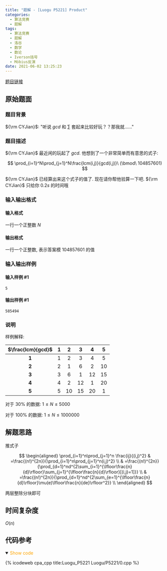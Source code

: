 ```yaml
---
title: "题解 - [Luogu P5221] Product"
categories:
  - 算法竞赛
  - 题解
tags:
  - 算法竞赛
  - 题解
  - 洛谷
  - 数学
  - 数论
  - Iverson括号
  - Möbius反演
date: 2021-06-02 13:25:23
---
```


[题目链接](https://www.luogu.com.cn/problem/P5221)

<!-- more -->

## 原始题面

### 题目背景

${\rm CYJian}$: "听说 $gcd$ 和 $\sum$ 套起来比较好玩？？那我就......"

### 题目描述

${\rm CYJian}$ 最近闲的玩起了 $gcd$. 他想到了一个非常简单而有意思的式子:

$$
\prod_{i=1}^N\prod_{j=1}^N\frac{lcm(i,j)}{gcd(i,j)}\ (\bmod\ 104857601)
$$

${\rm CYJian}$ 已经算出来这个式子的值了. 现在请你帮他验算一下吧. ${\rm CYJian}$ 只给你 $0.2s$ 的时间哦

### 输入输出格式

#### 输入格式

一行一个正整数 $N$

#### 输出格式

一行一个正整数, 表示答案模 $104857601$ 的值

### 输入输出样例

#### 输入样例 #1

```input1
5
```

#### 输出样例 #1

```output1
585494
```

### 说明

样例解释:

| $\frac{lcm}{gcd}$ |  1  |  2  |  3  |  4  |  5  |
| :---------------: | :-: | :-: | :-: | :-: | :-: |
|       **1**       |  1  |  2  |  3  |  4  |  5  |
|       **2**       |  2  |  1  |  6  |  2  | 10  |
|       **3**       |  3  |  6  |  1  | 12  | 15  |
|       **4**       |  4  |  2  | 12  |  1  | 20  |
|       **5**       |  5  | 10  | 15  | 20  |  1  |

对于 $30\%$ 的数据: $1 \leq N \leq 5000$

对于 $100\%$ 的数据: $1 \leq N \leq 1000000$

## 解题思路

推式子

$$
\begin{aligned}
  \prod_{i=1}^n\prod_{j=1}^n \frac{ij}{(i,j)^2} & =\frac{(n!)^{2n}}{\prod_{i=1}^n\prod_{j=1}^n(i,j)^2} \\
  & =\frac{(n!)^{2n}}{\prod_{d=1}^nd^{2\sum_{i=1}^{\lfloor\frac{n}{d}\rfloor}\sum_{j=1}^{\lfloor\frac{n}{d}\rfloor}[(i,j)=1]}} \\
  & =\frac{(n!)^{2n}}{\prod_{d=1}^nd^{2\sum_{e=1}^{\lfloor\frac{n}{d}\rfloor}\mu(e)\lfloor\frac{n}{de}\rfloor^2}} \\
\end{aligned}
$$

两层整除分块即可

## 时间复杂度

$O(n)$

## 代码参考

<details open>
<summary><font color='orange'>Show code</font></summary>

{% icodeweb cpa_cpp title:Luogu_P5221 Luogu/P5221/0.cpp %}

</details>
